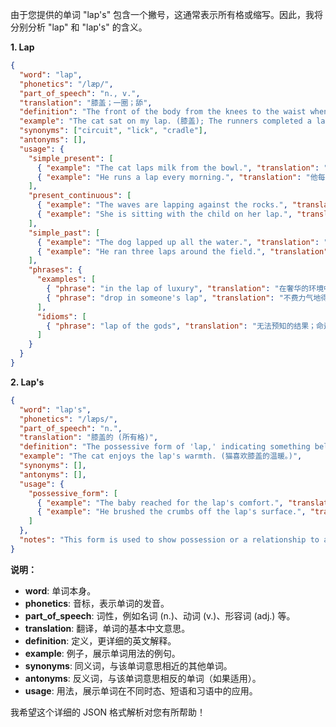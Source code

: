 由于您提供的单词 "lap's" 包含一个撇号，这通常表示所有格或缩写。因此，我将分别分析 "lap" 和 "lap's" 的含义。

**1. Lap**

```json
{
  "word": "lap",
  "phonetics": "/læp/",
  "part_of_speech": "n., v.",
  "translation": "膝盖；一圈；舔",
  "definition": "The front of the body from the knees to the waist when in a sitting position; one circuit of a race track; to lick or wash against something with a gentle, repeated action.",
  "example": "The cat sat on my lap. (膝盖); The runners completed a lap of the track. (一圈); Waves lapped against the shore. (舔)",
  "synonyms": ["circuit", "lick", "cradle"],
  "antonyms": [],
  "usage": {
    "simple_present": [
      { "example": "The cat laps milk from the bowl.", "translation": "猫舔碗里的牛奶。" },
      { "example": "He runs a lap every morning.", "translation": "他每天早上跑一圈。" }
    ],
    "present_continuous": [
      { "example": "The waves are lapping against the rocks.", "translation": "海浪拍打着岩石。" },
      { "example": "She is sitting with the child on her lap.", "translation": "她正坐着，孩子在她膝盖上。" }
    ],
    "simple_past": [
      { "example": "The dog lapped up all the water.", "translation": "狗舔光了所有的水。" },
      { "example": "He ran three laps around the field.", "translation": "他绕着场地跑了三圈。" }
    ],
    "phrases": {
      "examples": [
        { "phrase": "in the lap of luxury", "translation": "在奢华的环境中" },
        { "phrase": "drop in someone's lap", "translation": "不费力气地得到" }
      ],
      "idioms": [
        { "phrase": "lap of the gods", "translation": "无法预知的结果；命运的安排" }
      ]
    }
  }
}
```

**2. Lap's**

```json
{
  "word": "lap's",
  "phonetics": "/læps/",
  "part_of_speech": "n.",
  "translation": "膝盖的 (所有格)",
  "definition": "The possessive form of 'lap,' indicating something belonging to or associated with a lap.",
  "example": "The cat enjoys the lap's warmth. (猫喜欢膝盖的温暖。)",
  "synonyms": [],
  "antonyms": [],
  "usage": {
    "possessive_form": [
      { "example": "The baby reached for the lap's comfort.", "translation": "婴儿想要得到膝盖的安慰。" },
      { "example": "He brushed the crumbs off the lap's surface.", "translation": "他拂去膝盖表面的碎屑。" }
    ]
  },
  "notes": "This form is used to show possession or a relationship to a lap. For example, 'the lap's edge' refers to the edge of someone's lap."
}
```

**说明：**

*   **word**: 单词本身。
*   **phonetics**: 音标，表示单词的发音。
*   **part\_of\_speech**: 词性，例如名词 (n.)、动词 (v.)、形容词 (adj.) 等。
*   **translation**: 翻译，单词的基本中文意思。
*   **definition**: 定义，更详细的英文解释。
*   **example**: 例子，展示单词用法的例句。
*   **synonyms**: 同义词，与该单词意思相近的其他单词。
*   **antonyms**: 反义词，与该单词意思相反的单词（如果适用）。
*   **usage**: 用法，展示单词在不同时态、短语和习语中的应用。

我希望这个详细的 JSON 格式解析对您有所帮助！
 